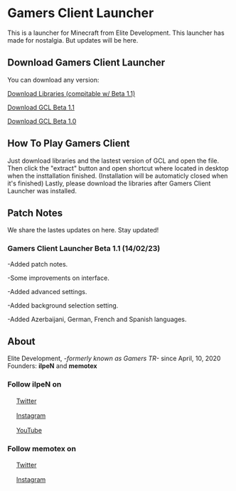 # Gamers Client Launcher
This is a launcher for Minecraft from Elite Development. This launcher has made for nostalgia. But updates will be here.

## Download Gamers Client Launcher
You can download any version:

[Download Libraries (compitable w/ Beta 1.1)](https://drive.google.com/file/d/18sZAkoTk4Dd-MeTJAu3wc09I7WcEr6cB/view?usp=share_link)

[Download GCL Beta 1.1](https://drive.google.com/file/d/1cO8CwUZt7fu0BgqFcNoQhmmpTW16Ardt/view?usp=share_link)

[Download GCL Beta 1.0](https://drive.google.com/file/d/1NfsWK1Y_QB9Bju1irwuMg1HOn3ofuHBn/view?usp=share_link)

## How To Play Gamers Client
Just download libraries and the lastest version of GCL and open the file. Then click the "extract" button and open shortcut where located in desktop when the insttallation finished. (Installation will be automaticly closed when it's finished) Lastly, please download the libraries after Gamers Client Launcher was installed.

## Patch Notes
We share the lastes updates on here. Stay updated!

### Gamers Client Launcher Beta 1.1 (14/02/23)
-Added patch notes.

-Some improvements on interface.

-Added advanced settings.

-Added background selection setting.

-Added Azerbaijani, German, French and Spanish languages.

## About
Elite Development, _-formerly known as Gamers TR-_ since April, 10, 2020 \
Founders: **ilpeN** and **memotex**

### Follow ilpeN on

<img src="https://help.twitter.com/content/dam/help-twitter/brand/logo.png" width="16" height="16"> [Twitter](https://twitter.com/ilpenwastaken)

<img src="https://assets.stickpng.com/thumbs/580b57fcd9996e24bc43c521.png" width="16" height="16">  [Instagram](https://instagram.com/ilpenwastaken)

<img src="https://www.freeiconspng.com/thumbs/youtube-logo-png/hd-youtube-logo-png-transparent-background-20.png" width="16" height="16"> [YouTube](https://youtube.com/@ilpeNwastaken)

### Follow memotex on

<img src="https://help.twitter.com/content/dam/help-twitter/brand/logo.png" width="16" height="16"> [Twitter](https://twitter.com/memotex2)

<img src="https://assets.stickpng.com/thumbs/580b57fcd9996e24bc43c521.png" width="16" height="16">  [Instagram](https://instagram.com/memotex5)
